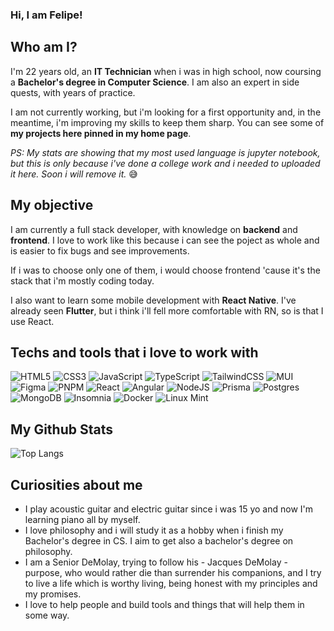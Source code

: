 

### Hi, I am Felipe! 

## Who am I?

I'm 22 years old, an **IT Technician** when i was in high school, now coursing a **Bachelor's degree in Computer Science**. I am also an expert in side quests, with years of practice.

I am not currently working, but i'm looking for a first opportunity and, in the meantime, i'm improving my skills to keep them sharp. You can see some of **my projects here pinned in my home page**.

_PS: My stats are showing that my most used language is jupyter notebook, but this is only because i've done a college work and i needed to uploaded it here. Soon i will remove it._ 😅

## My objective

I am currently a full stack developer, with knowledge on **backend** and **frontend**. I love to work like this because i can see the poject as whole and is easier to fix bugs and see improvements.

If i was to choose only one of them, i would choose frontend 'cause it's the stack that i'm mostly coding today.

I also want to learn some mobile development with **React Native**. I've already seen **Flutter**, but i think i'll fell more comfortable with RN, so is that I use React.

## Techs and tools that i love to work with
![HTML5](https://img.shields.io/badge/html5-%23E34F26.svg?style=for-the-badge&logo=html5&logoColor=white)
![CSS3](https://img.shields.io/badge/css3-%231572B6.svg?style=for-the-badge&logo=css3&logoColor=white)
![JavaScript](https://img.shields.io/badge/javascript-%23323330.svg?style=for-the-badge&logo=javascript&logoColor=%23F7DF1E)
![TypeScript](https://img.shields.io/badge/typescript-%23007ACC.svg?style=for-the-badge&logo=typescript&logoColor=white)
![TailwindCSS](https://img.shields.io/badge/tailwindcss-%2338B2AC.svg?style=for-the-badge&logo=tailwind-css&logoColor=white)
![MUI](https://img.shields.io/badge/MUI-%230081CB.svg?style=for-the-badge&logo=mui&logoColor=white)
![Figma](https://img.shields.io/badge/figma-%23F24E1E.svg?style=for-the-badge&logo=figma&logoColor=white)
![PNPM](https://img.shields.io/badge/pnpm-%234a4a4a.svg?style=for-the-badge&logo=pnpm&logoColor=f69220)
![React](https://img.shields.io/badge/react-%2320232a.svg?style=for-the-badge&logo=react&logoColor=%2361DAFB)
![Angular](https://img.shields.io/badge/angular-%23F24E1E.svg?style=for-the-badge&logo=angular&logoColor=white)
![NodeJS](https://img.shields.io/badge/node.js-6DA55F?style=for-the-badge&logo=node.js&logoColor=white)
![Prisma](https://img.shields.io/badge/Prisma-3982CE?style=for-the-badge&logo=Prisma&logoColor=white)
![Postgres](https://img.shields.io/badge/postgres-%23316192.svg?style=for-the-badge&logo=postgresql&logoColor=white)
![MongoDB](https://img.shields.io/badge/MongoDB-%234ea94b.svg?style=for-the-badge&logo=mongodb&logoColor=white)
![Insomnia](https://img.shields.io/badge/Insomnia-black?style=for-the-badge&logo=insomnia&logoColor=5849BE)
![Docker](https://img.shields.io/badge/docker-%230db7ed.svg?style=for-the-badge&logo=docker&logoColor=white)
![Linux Mint](https://img.shields.io/badge/Linux%20Mint-87CF3E?style=for-the-badge&logo=Linux%20Mint&logoColor=white)

## My Github Stats

![Top Langs](https://github-readme-stats.vercel.app/api/top-langs/?username=nascimento-felipe&theme=midnight-purple&layout=compact)

## Curiosities about me

- I play acoustic guitar and electric guitar since i was 15 yo and now I'm learning piano all by myself.
- I love philosophy and i will study it as a hobby when i finish my Bachelor's degree in CS. I aim to get also a bachelor's degree on philosophy.
- I am a Senior DeMolay, trying to follow his - Jacques DeMolay - purpose, who would rather die than surrender his companions, and I try to live a life which is worthy living, being honest with my principles and my promises.
- I love to help people and build tools and things that will help them in some way.
